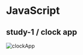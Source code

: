 # JavaScript
## study-1 / clock app
![clockApp](https://github.com/balciemirhan/JavaScript/assets/116453429/518e0ea9-98df-4477-b650-0c4e91f85c62)

